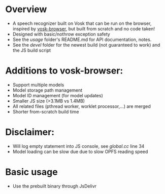 # Overview
- A speech recognizer built on Vosk that can be run on the browser, inspired by [vosk-browser](https://github.com/ccoreilly/vosk-browser), but built from scratch and no code taken!
- Designed with basic/nothrow exception safety
- See the *usage* folder's README.md for API documentation, notes.
- See the *devel* folder for the newest build (not guaranteed to work) and the JS build script

# Additions to vosk-browser:
- Support multiple models
- Model storage path management
- Model ID management (for model updates)
- Smaller JS size (>3.1MB vs 1.4MB)
- All related files (pthread worker, worklet processor,...) are merged
- Shorter from-scratch build time

# Disclaimer:
- Will log empty statement into JS console, see *global.cc* line 34
- Model loading can be slow due due to slow OPFS reading speed

# Basic usage
- Use the prebuilt binary through JsDelivr

